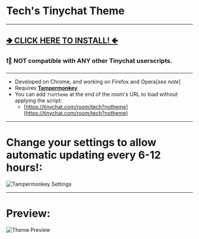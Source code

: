 # Tech's Tinychat Theme
---

## [**🢂 CLICK HERE TO INSTALL! 🢀**](https://github.com/Technetium1/TinychatTheme/raw/master/theme.user.js)

### :exclamation::no_entry_sign: **NOT** compatible with **ANY** other Tinychat userscripts.

---

* Developed on Chrome, and working on Firefox and Opera[*see note*]
* Requires [**Tampermonkey**](https://chrome.google.com/webstore/detail/tampermonkey/dhdgffkkebhmkfjojejmpbldmpobfkfo)
* You can add `?notheme` at the end of the room's URL to load without applying the script:
  * [https://tinychat.com/room/tech?notheme](https://tinychat.com/room/tech?notheme)

---



# Change your settings to allow automatic updating every 6-12 hours!:

![Tampermonkey Settings](https://github.com/Technetium1/TinychatTheme/raw/master/Tampermonkey_Settings.png)

---

# Preview:

![Theme Preview](https://github.com/Technetium1/TinychatTheme/raw/master/ThemePreview.jpg)
